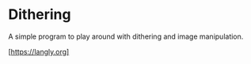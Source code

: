 # Dithering 

A simple program to play around with dithering and image manipulation. 

[https://langly.org]
